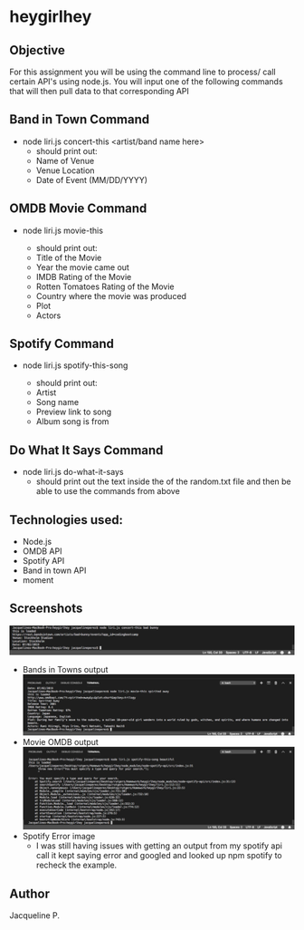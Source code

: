 # heygirlhey

## Objective 
For this assignment you will be using the command line to process/ call certain API's using node.js. You will input one of the following commands that will then pull data to that corresponding API

## Band in Town Command 
- node liri.js concert-this <artist/band name here>
  - should print out: 
   - Name of Venue
   - Venue Location
   - Date of Event (MM/DD/YYYY)
 
## OMDB Movie Command 
- node liri.js movie-this <movie name here>
  - should print out: 
   - Title of the Movie
   - Year the movie came out
   - IMDB Rating of the Movie
   - Rotten Tomatoes Rating of the Movie
   - Country where the movie was produced
   - Plot
   - Actors 
  
## Spotify Command 
- node liri.js spotify-this-song <song name here>
  - should print out: 
   - Artist
   - Song name
   - Preview link to song
   - Album song is from 
  
## Do What It Says Command 
- node liri.js do-what-it-says
  - should print out the text inside the of the random.txt file and then be able to use the commands from above
    
## Technologies used:
- Node.js
- OMDB API
- Spotify API
- Band in town API 
- moment 
 
## Screenshots 
![Bandsintown](https://github.com/japerez107/heygirlhey/blob/master/images/concert-this.png)
- Bands in Towns output
![omdb](https://github.com/japerez107/heygirlhey/blob/master/images/movie-this.png)
- Movie OMDB output 
![spotify](https://github.com/japerez107/heygirlhey/blob/master/images/spotify-this-song.png)
- Spotify Error image
  - I was still having issues with getting an output from my spotify api call it kept saying error and googled and looked up npm spotify to recheck the example. 
  
  

## Author
Jacqueline P. 
